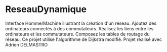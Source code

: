 # ReseauDynamique
Interface Homme/Machine illustrant la création d'un réseau. Ajoutez des ordinateurs connectés à des commutateurs. Réalisez les liens entre les ordinateurs et les commutateurs. Composez les tables de routage du réseau. Ce projet utilise l'algorithme de Dijkstra modifié. Projet réalisé avec Adrien DELMASTRO 

